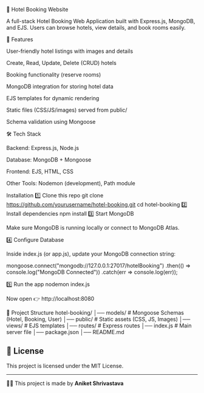 🏨 Hotel Booking Website

A full-stack Hotel Booking Web Application built with Express.js, MongoDB, and EJS.
Users can browse hotels, view details, and book rooms easily.

🚀 Features

User-friendly hotel listings with images and details

Create, Read, Update, Delete (CRUD) hotels

Booking functionality (reserve rooms)

MongoDB integration for storing hotel data

EJS templates for dynamic rendering

Static files (CSS/JS/images) served from public/

Schema validation using Mongoose

🛠️ Tech Stack

Backend: Express.js, Node.js

Database: MongoDB + Mongoose

Frontend: EJS, HTML, CSS

Other Tools: Nodemon (development), Path module

Installation
1️⃣ Clone this repo
git clone https://github.com/yourusername/hotel-booking.git
cd hotel-booking
2️⃣ Install dependencies
npm install
3️⃣ Start MongoDB

Make sure MongoDB is running locally or connect to MongoDB Atlas.

4️⃣ Configure Database

Inside index.js (or app.js), update your MongoDB connection string:

mongoose.connect("mongodb://127.0.0.1:27017/hotelBooking")
  .then(() => console.log("MongoDB Connected"))
  .catch(err => console.log(err));

5️⃣ Run the app
nodemon index.js


Now open 👉 http://localhost:8080

📂 Project Structure
hotel-booking/
│── models/           # Mongoose Schemas (Hotel, Booking, User)
│── public/           # Static assets (CSS, JS, Images)
│── views/            # EJS templates
│── routes/           # Express routes
│── index.js          # Main server file
│── package.json
│── README.md

## 📜 License
This project is licensed under the MIT License.  

---

👨‍💻 This project is made by **Aniket Shrivastava**
